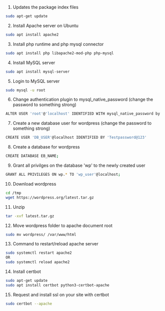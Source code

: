 1. Updates the package index files
```sh
sudo apt-get update
```

2. Install Apache server on Ubuntu
```sh
sudo apt install apache2
```

3. Install php runtime and php mysql connector
```sh
sudo apt install php libapache2-mod-php php-mysql
```
4. Install MySQL server
```sh
sudo apt install mysql-server 
```
5. Login to MySQL server
```sh
sudo mysql -u root
```
6. Change authentication plugin to mysql_native_password (change the password to something strong)
```sh
ALTER USER 'root'@'localhost' IDENTIFIED WITH mysql_native_password by 'Testpassword@123';
```
7. Create a new database user for wordpress (change the password to something strong)

```sh
CREATE USER 'DB_USER'@localhost IDENTIFIED BY 'Testpassword@123'
```

8. Create a database for wordpress
```sh
CREATE DATABASE EB_NAME;
```

9. Grant all privilges on the database 'wp' to the newly created user
```sh
GRANT ALL PRIVILEGES ON wp.* TO 'wp_user'@localhost;
```
10. Download wordpress
```sh
cd /tmp
wget https://wordpress.org/latest.tar.gz
```

11. Unzip
```sh
tar -xvf latest.tar.gz
```
12. Move wordpress folder to apache document root
```sh
sudo mv wordpress/ /var/www/html
```
13. Command to restart/reload apache server
```sh
sudo systemctl restart apache2
OR
sudo systemctl reload apache2
```
14. Install certbot
```sh
sudo apt-get update
sudo apt install certbot python3-certbot-apache
```
15. Request and install ssl on your site with certbot
```sh
sudo certbot --apache
```